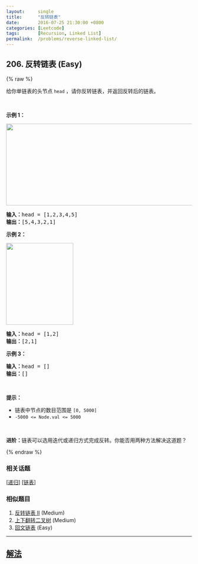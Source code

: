 ```yaml
---
layout:     single
title:      "反转链表"
date:       2016-07-25 21:30:00 +0800
categories: [Leetcode]
tags:       [Recursion, Linked List]
permalink:  /problems/reverse-linked-list/
---
```


## 206. 反转链表 (Easy)

{% raw %}

给你单链表的头节点 <code>head</code> ，请你反转链表，并返回反转后的链表。
<div class="original__bRMd">
<div>
<p> </p>

<p><strong>示例 1：</strong></p>
<img alt="" src="https://assets.leetcode.com/uploads/2021/02/19/rev1ex1.jpg" style="width: 542px; height: 222px;" />
<pre>
<strong>输入：</strong>head = [1,2,3,4,5]
<strong>输出：</strong>[5,4,3,2,1]
</pre>

<p><strong>示例 2：</strong></p>
<img alt="" src="https://assets.leetcode.com/uploads/2021/02/19/rev1ex2.jpg" style="width: 182px; height: 222px;" />
<pre>
<strong>输入：</strong>head = [1,2]
<strong>输出：</strong>[2,1]
</pre>

<p><strong>示例 3：</strong></p>

<pre>
<strong>输入：</strong>head = []
<strong>输出：</strong>[]
</pre>

<p> </p>

<p><strong>提示：</strong></p>

<ul>
	<li>链表中节点的数目范围是 <code>[0, 5000]</code></li>
	<li><code>-5000 <= Node.val <= 5000</code></li>
</ul>

<p> </p>

<p><strong>进阶：</strong>链表可以选用迭代或递归方式完成反转。你能否用两种方法解决这道题？</p>
</div>
</div>

{% endraw %}

### 相关话题
  [[递归](https://github.com/openset/leetcode/tree/master/tag/recursion/README.md)]
  [[链表](https://github.com/openset/leetcode/tree/master/tag/linked-list/README.md)]

### 相似题目
  1. [反转链表 II](/problems/reverse-linked-list-ii) (Medium)
  1. [上下翻转二叉树](/problems/binary-tree-upside-down) (Medium)
  1. [回文链表](/problems/palindrome-linked-list) (Easy)

---

## [解法](https://github.com/openset/leetcode/tree/master/problems/reverse-linked-list)

